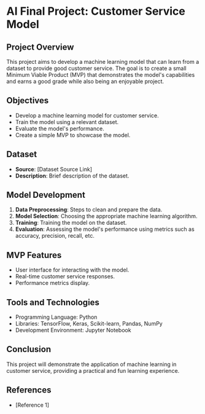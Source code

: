 # AI Final Project: Customer Service Model

## Project Overview

This project aims to develop a machine learning model that can learn from a dataset to provide good customer service. The goal is to create a small Minimum Viable Product (MVP) that demonstrates the model's capabilities and earns a good grade while also being an enjoyable project.

## Objectives

- Develop a machine learning model for customer service.
- Train the model using a relevant dataset.
- Evaluate the model's performance.
- Create a simple MVP to showcase the model.

## Dataset

- **Source**: [Dataset Source Link]
- **Description**: Brief description of the dataset.

## Model Development

1. **Data Preprocessing**: Steps to clean and prepare the data.
2. **Model Selection**: Choosing the appropriate machine learning algorithm.
3. **Training**: Training the model on the dataset.
4. **Evaluation**: Assessing the model's performance using metrics such as accuracy, precision, recall, etc.

## MVP Features

- User interface for interacting with the model.
- Real-time customer service responses.
- Performance metrics display.

## Tools and Technologies

- Programming Language: Python
- Libraries: TensorFlow, Keras, Scikit-learn, Pandas, NumPy
- Development Environment: Jupyter Notebook

## Conclusion

This project will demonstrate the application of machine learning in customer service, providing a practical and fun learning experience.

## References

- [Reference 1]
